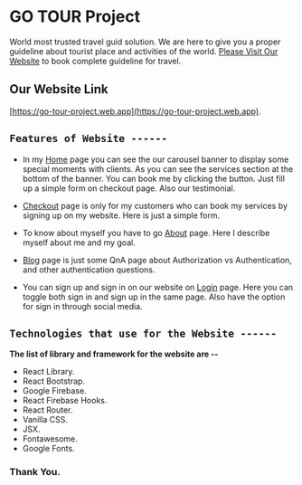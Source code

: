 # GO TOUR Project

World most trusted travel guid solution. We are here to give you a proper guideline about tourist place and activities of the world. [Please Visit Our Website](https://go-tour-project.web.app) to book complete guideline for travel.

## Our Website Link

[https://go-tour-project.web.app](https://go-tour-project.web.app). 

## `Features of Website ------`

* In my [Home](https://go-tour-project.web.app) page you can see the our carousel banner to display some special moments with clients. As you can see the services section at the bottom of the banner. You can book me by clicking the button. Just fill up a simple form on checkout page. Also our testimonial.

* [Checkout](https://go-tour-project.web.app/checkout) page is only for my customers who can book my services by signing up on my website. Here is just a simple form. 

* To know about myself you have to go [About](https://go-tour-project.web.app/about) page. Here I describe myself about me and my goal.

* [Blog](https://go-tour-project.web.app/blog) page is just some QnA page about Authorization vs Authentication, and other authentication questions.

* You can sign up and sign in on our website on [Login](https://go-tour-project.web.app/login) page. Here you can toggle both sign in and sign up in the same page. Also have the option for sign in through social media.

## `Technologies that use for the Website ------`

**The list of library and framework for the website are --**

* React Library.
* React Bootstrap.
* Google Firebase.
* React Firebase Hooks.
* React Router.
* Vanilla CSS.
* JSX.
* Fontawesome.
* Google Fonts.

### Thank You.